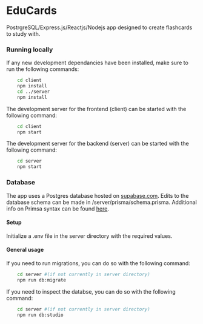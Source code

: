# EduCards

PostrgreSQL/Express.js/Reactjs/Nodejs app designed to create flashcards to study with.

### Running locally

If any new development dependancies have been installed, make sure to run the following commands:

```bash
    cd client
    npm install
    cd ../server
    npm install
```

The development server for the frontend (client) can be started with the following command:

```bash
    cd client
    npm start
```

The development server for the backend (server) can be started with the following command:

```bash
    cd server
    npm start
```

### Database

The app uses a Postgres database hosted on [supabase.com](https://supabase.com/). Edits to the database schema can be made in /server/prisma/schema.prisma. Additional info on Primsa syntax can be found [here](https://www.prisma.io/docs/orm/prisma-schema).

#### Setup

Initialize a .env file in the server directory with the required values.

#### General usage

If you need to run migrations, you can do so with the following command:

```bash
    cd server #(if not currently in server directory)
    npm run db:migrate
```

If you need to inspect the databse, you can do so with the following command:

```bash
    cd server #(if not currently in server directory)
    npm run db:studio
```

